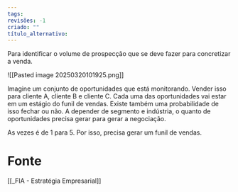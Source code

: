 ```yaml
---
tags: 
revisões: -1
criado: ""
título_alternativo:
---
```

 Para identificar o volume de prospecção que se deve fazer para concretizar a venda.
 
![[Pasted image 20250320101925.png]]

Imagine um conjunto de oportunidades que está monitorando. Vender isso para cliente A, cliente B e cliente C. Cada uma das oportunidades vai estar em um estágio do funil de vendas. Existe também uma probabilidade de isso fechar ou não. A depender de segmento e indústria, o quanto de oportunidades precisa gerar para gerar a negociação.

As vezes é de 1 para 5. Por isso, precisa gerar um funil de vendas.
# Fonte
[[_FIA - Estratégia Empresarial]]
